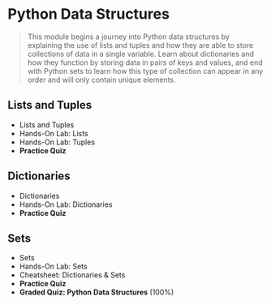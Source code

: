 # Python Data Structures
> This module begins a journey into Python data structures by explaining the use of lists and tuples and how they are able to store collections of data in a single variable. Learn about dictionaries and how they function by storing data in pairs of keys and values, and end with Python sets to learn how this type of collection can appear in any order and will only contain unique elements.
## Lists and Tuples
- Lists and Tuples
- Hands-On Lab: Lists
- Hands-On Lab: Tuples
- **Practice Quiz**
## Dictionaries
- Dictionaries
- Hands-On Lab: Dictionaries
- **Practice Quiz**
## Sets
- Sets
- Hands-On Lab: Sets
- Cheatsheet: Dictionaries & Sets
- **Practice Quiz**
- **Graded Quiz: Python Data Structures** (100%)
